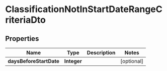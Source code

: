# ClassificationNotInStartDateRangeCriteriaDto

## Properties
Name | Type | Description | Notes
------------ | ------------- | ------------- | -------------
**daysBeforeStartDate** | **Integer** |  |  [optional]
